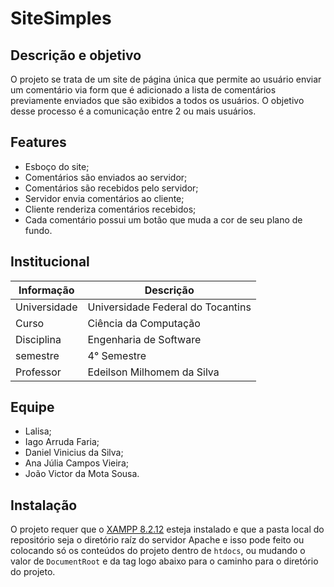 # SiteSimples

## Descrição e objetivo

O projeto se trata de um site de página única que permite ao usuário enviar um comentário via form que é adicionado a lista de comentários previamente enviados que são exibidos a todos os usuários. O objetivo desse processo é a comunicação entre 2 ou mais usuários.

## Features

* Esboço do site;
* Comentários são enviados ao servidor;
* Comentários são recebidos pelo servidor;
* Servidor envia comentários ao cliente;
* Cliente renderiza comentários recebidos;
* Cada comentário possui um botão que muda a cor de seu plano de fundo.

## Institucional

| Informação | Descrição |
| --- | --- |
| Universidade | Universidade Federal do Tocantins |
| Curso | Ciência da Computação |
| Disciplina | Engenharia de Software |
| semestre | 4° Semestre |
| Professor | Edeilson Milhomem da Silva |

## Equipe

* Lalisa;
* Iago Arruda Faria;
* Daniel Vinicius da Silva;
* Ana Júlia Campos Vieira;
* João Victor da Mota Sousa.

## Instalação

O projeto requer que o [XAMPP 8.2.12](https://www.apachefriends.org/pt_br/index.html) esteja instalado e que a pasta local do repositório seja o diretório raíz do servidor Apache e isso pode feito ou colocando só os conteúdos do projeto dentro de `htdocs`, ou mudando o valor de `DocumentRoot` e da tag logo abaixo para o caminho para o diretório do projeto.